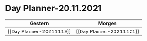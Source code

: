 
Day Planner-20.11.2021
======================
  
| Gestern                  | Morgen                   |
| ------------------------ | ------------------------ |
| [[Day Planner-20211119]] | [[Day Planner-20211121]] |